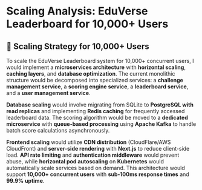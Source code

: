 # Scaling Analysis: EduVerse Leaderboard for 10,000+ Users

## 🎯 Scaling Strategy for 10,000+ Users

To scale the EduVerse Leaderboard system for 10,000+ concurrent users, I would implement a **microservices architecture** with **horizontal scaling**, **caching layers**, and **database optimization**. The current monolithic structure would be decomposed into specialized services: a **challenge management service**, a **scoring engine service**, a **leaderboard service**, and a **user management service**. 

**Database scaling** would involve migrating from SQLite to **PostgreSQL with read replicas** and implementing **Redis caching** for frequently accessed leaderboard data. The scoring algorithm would be moved to a **dedicated microservice** with **queue-based processing** using **Apache Kafka** to handle batch score calculations asynchronously.

**Frontend scaling** would utilize **CDN distribution** (CloudFlare/AWS CloudFront) and **server-side rendering** with **Next.js** to reduce client-side load. **API rate limiting** and **authentication middleware** would prevent abuse, while **horizontal pod autoscaling** on **Kubernetes** would automatically scale services based on demand. This architecture would support **10,000+ concurrent users** with **sub-100ms response times** and **99.9% uptime**.
